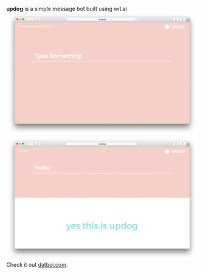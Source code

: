  **updog** is a simple message bot built using wit.ai
![image](/public/images/landing.png)
![image](/public/images/home.png)
Check it out [datboi.com](http://datboi.com/ "Title").
